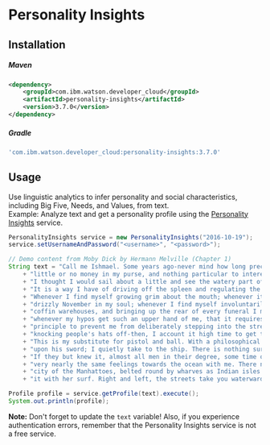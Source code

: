 # Personality Insights

## Installation

##### Maven
```xml
<dependency>
	<groupId>com.ibm.watson.developer_cloud</groupId>
	<artifactId>personality-insights</artifactId>
	<version>3.7.0</version>
</dependency>
```

##### Gradle
```gradle
'com.ibm.watson.developer_cloud:personality-insights:3.7.0'
```

## Usage
Use linguistic analytics to infer personality and social characteristics, including Big Five, Needs, and Values, from text.  
Example: Analyze text and get a personality profile using the [Personality Insights][personality_insights] service.

```java
PersonalityInsights service = new PersonalityInsights("2016-10-19");
service.setUsernameAndPassword("<username>", "<password>");

// Demo content from Moby Dick by Hermann Melville (Chapter 1)
String text = "Call me Ishmael. Some years ago-never mind how long precisely-having "
    + "little or no money in my purse, and nothing particular to interest me on shore, "
    + "I thought I would sail about a little and see the watery part of the world. "
    + "It is a way I have of driving off the spleen and regulating the circulation. "
    + "Whenever I find myself growing grim about the mouth; whenever it is a damp, "
    + "drizzly November in my soul; whenever I find myself involuntarily pausing before "
    + "coffin warehouses, and bringing up the rear of every funeral I meet; and especially "
    + "whenever my hypos get such an upper hand of me, that it requires a strong moral "
    + "principle to prevent me from deliberately stepping into the street, and methodically "
    + "knocking people's hats off-then, I account it high time to get to sea as soon as I can. "
    + "This is my substitute for pistol and ball. With a philosophical flourish Cato throws himself "
    + "upon his sword; I quietly take to the ship. There is nothing surprising in this. "
    + "If they but knew it, almost all men in their degree, some time or other, cherish "
    + "very nearly the same feelings towards the ocean with me. There now is your insular "
    + "city of the Manhattoes, belted round by wharves as Indian isles by coral reefs-commerce surrounds "
    + "it with her surf. Right and left, the streets take you waterward.";

Profile profile = service.getProfile(text).execute();
System.out.println(profile);
```

**Note:** Don't forget to update the `text` variable! Also, if you experience
authentication errors, remember that the Personality Insights service is not
a free service.

[personality_insights]: http://www.ibm.com/watson/developercloud/doc/personality-insights/